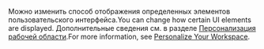 <span data-ttu-id="b2236-101">Можно изменить способ отображения определенных элементов пользовательского интерфейса.</span><span class="sxs-lookup"><span data-stu-id="b2236-101">You can change how certain UI elements are displayed.</span></span> <span data-ttu-id="b2236-102">Дополнительные сведения см. в разделе [Персонализация рабочей области](../ui-personalization-user.md).</span><span class="sxs-lookup"><span data-stu-id="b2236-102">For more information, see [Personalize Your Workspace](../ui-personalization-user.md).</span></span>
